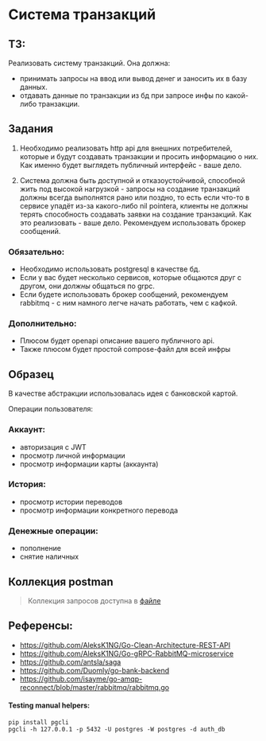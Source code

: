 # Система транзакций

## ТЗ:

Реализовать систему транзакций. Она должна:
* принимать запросы на ввод или вывод денег и заносить их в базу данных. 
* отдавать данные по транзакции из бд при запросе инфы по какой-либо транзакции.

## Задания

1. Необходимо реализовать http api для внешних потребителей, которые и будут создавать транзакции и просить информацию о них. Как именно будет выглядеть публичный интерфейс - ваше дело. 

2. Система должна быть доступной и отказоустойчивой, способной жить под высокой нагрузкой - запросы на создание транзакций должны всегда выполнятся рано или поздно, то есть если что-то в сервисе упадёт из-за какого-либо nil pointerа, клиенты не должны терять способность создавать заявки на создание транзакций. Как это реализовать - ваше дело. Рекомендуем использовать брокер сообщений. 

### Обязательно:
* Необходимо использовать postgresql в качестве бд.
* Если у вас будет несколько сервисов, которые общаются друг с другом, они _должны_ общаться по grpc.
* Если будете использовать брокер сообщений, рекомендуем rabbitmq - с ним намного легче начать работать, чем с кафкой.

### Дополнительно: 
* Плюсом будет openapi описание вашего публичного api.
* Также плюсом будет простой compose-файл для всей инфры

## Образец

В качестве абстракции использовалась идея с банковской картой. 

Операции пользователя:

### Аккаунт:
* авторизация с JWT
* просмотр личной информации
* просмотр информации карты (аккаунта)

### История:
* просмотр истории переводов
* просмотр информации конкретного перевода

### Денежные операции:
* пополнение
* снятие наличных

## Коллекция postman

> Коллекция запросов доступна в [файле](./API.postman_collection.json)

## Референсы:

* https://github.com/AleksK1NG/Go-Clean-Architecture-REST-API
* https://github.com/AleksK1NG/Go-gRPC-RabbitMQ-microservice
* https://github.com/antsla/saga
* https://github.com/Duomly/go-bank-backend
* https://github.com/isayme/go-amqp-reconnect/blob/master/rabbitmq/rabbitmq.go

#### Testing manual helpers:

```
pip install pgcli
pgcli -h 127.0.0.1 -p 5432 -U postgres -W postgres -d auth_db
```
